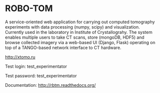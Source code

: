 # ROBO-TOM
A service-oriented web application for carrying out computed tomography experiments with data processing (numpy, scipy) and visualization. Currently used in the laboratory in Institute of Crystallograhy. The system enables multiple users to take CT scans, store (mongoDB, HDF5) and browse collected imagery via a web-based UI (Django, Flask) operating on top of a TANGO-based network interface to CT hardware.

http://xtomo.ru

Test login: test_experimentator

Test password: test_experimentator

Documentation: http://rbtm.readthedocs.org/
